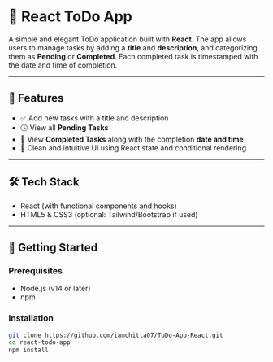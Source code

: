 # 📝 React ToDo App

A simple and elegant ToDo application built with **React**. The app allows users to manage tasks by adding a **title** and **description**, and categorizing them as **Pending** or **Completed**. Each completed task is timestamped with the date and time of completion.

---

## 🚀 Features

- ✅ Add new tasks with a title and description
- 🕓 View all **Pending Tasks**
- 📅 View **Completed Tasks** along with the completion **date and time**
- 🧠 Clean and intuitive UI using React state and conditional rendering

---

## 🛠️ Tech Stack

- React (with functional components and hooks)
- HTML5 & CSS3 (optional: Tailwind/Bootstrap if used)

---

## 🔧 Getting Started

### Prerequisites

- Node.js (v14 or later)
- npm

### Installation

```bash
git clone https://github.com/iamchitta07/ToDo-App-React.git
cd react-todo-app
npm install
